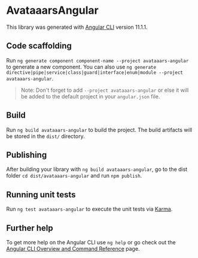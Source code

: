 # AvataaarsAngular

This library was generated with [Angular CLI](https://github.com/angular/angular-cli) version 11.1.1.

## Code scaffolding

Run `ng generate component component-name --project avataaars-angular` to generate a new component. You can also use `ng generate directive|pipe|service|class|guard|interface|enum|module --project avataaars-angular`.
> Note: Don't forget to add `--project avataaars-angular` or else it will be added to the default project in your `angular.json` file. 

## Build

Run `ng build avataaars-angular` to build the project. The build artifacts will be stored in the `dist/` directory.

## Publishing

After building your library with `ng build avataaars-angular`, go to the dist folder `cd dist/avataaars-angular` and run `npm publish`.

## Running unit tests

Run `ng test avataaars-angular` to execute the unit tests via [Karma](https://karma-runner.github.io).

## Further help

To get more help on the Angular CLI use `ng help` or go check out the [Angular CLI Overview and Command Reference](https://angular.io/cli) page.
